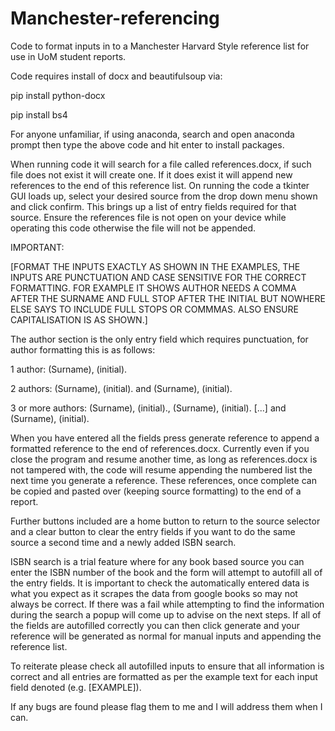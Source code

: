 # Manchester-referencing
Code to format inputs in to a Manchester Harvard Style reference list for use in UoM student reports.

Code requires install of docx and beautifulsoup via:

pip install python-docx

pip install bs4

For anyone unfamiliar, if using anaconda, search and open anaconda prompt then type the above code and hit enter to install packages.

When running code it will search for a file called references.docx, if such file does not exist it will create one. If it does exist it will append new references to the end of this reference list. On running the code a tkinter GUI loads up, select your desired source from the drop down menu shown and click confirm. This brings up a list of entry fields required for that source. Ensure the references file is not open on your device while operating this code otherwise the file will not be appended.

IMPORTANT:

[FORMAT THE INPUTS EXACTLY AS SHOWN IN THE EXAMPLES, THE INPUTS ARE PUNCTUATION AND CASE SENSITIVE FOR THE CORRECT FORMATTING. FOR EXAMPLE IT SHOWS AUTHOR NEEDS A COMMA AFTER THE SURNAME AND FULL STOP AFTER THE INITIAL BUT NOWHERE ELSE SAYS TO INCLUDE FULL STOPS OR COMMMAS. ALSO ENSURE CAPITALISATION IS AS SHOWN.]

The author section is the only entry field which requires punctuation, for author formatting this is as follows:

1 author: (Surname), (initial).

2 authors: (Surname), (initial). and (Surname), (initial).

3 or more authors: (Surname), (initial)., (Surname), (initial). [...] and (Surname), (initial).

When you have entered all the fields press generate reference to append a formatted reference to the end of references.docx. Currently even if you close the program and resume another time, as long as references.docx is not tampered with, the code will resume appending the numbered list the next time you generate a reference. These references, once complete can be copied and pasted over (keeping source formatting) to the end of a report.

Further buttons included are a home button to return to the source selector and a clear button to clear the entry fields if you want to do the same source a second time and a newly added ISBN search.

ISBN search is a trial feature where for any book based source you can enter the ISBN number of the book and the form will attempt to autofill all of the entry fields. It is important to check the automatically entered data is what you expect as it scrapes the data from google books so may not always be correct. If there was a fail while attempting to find the information during the search a popup will come up to advise on the next steps. If all of the fields are autofilled correctly you can then click generate and your reference will be generated as normal for manual inputs and appending the reference list.

To reiterate please check all autofilled inputs to ensure that all information is correct and all entries are formatted as per the example text for each input field denoted (e.g. [EXAMPLE]).

If any bugs are found please flag them to me and I will address them when I can.
